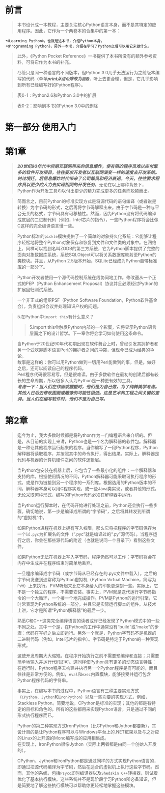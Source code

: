 
# 前言
> 本书设计成一本教程，主要关注核心Python语言本身，而不是其特定的应用程序。因此，它作为一个两卷本的合集中的第一本：
```console
•《Learning Python》，也就是这本书，介绍Python本身。
•《Programming Python》，另外一本书，介绍在学习了Python之后可以用它来做什么。
```
> 此外，《Python Pocket Reference》一书提供了本书所没有的额外参考资料，可将它作为本书的补充。

> 尽管只是同一种语言的不同版本，但Python 3.0几乎无法运行为之前版本编写的代码（单单***print从`语句`修改为`函数`***，听上去更合理，但是，它几乎影响到所有已经编写好的Python程序）。

> 表0-1：Python2.6和Python 3.0中的扩展

> 表0-2：影响到本书的Python 3.0中的删除

# 第一部分 使用入门

# 第1章

> ***20世纪90年代中后期互联网带来的信息爆炸，使有限的程序员难以应付繁多的软件开发项目，往往要求开发者以互联网演变一样的速度去开发系统。时过境迁，后信息爆炸时代带来了公司裁员和经济衰退。今天，往往要求程序员以更少的人力去实现相同的开发任务***。无论在以上哪种背景下，Python作为开发工具均以付出更少的精力完成更多的任务而脱颖而出。

> 简而言之，目前Python的标准实现方式是将源代码的语句编译（或者说是转换）为字节码的形式，之后再将字节码解释出来。由于字节码是一种与平台无关的格式，字节码具有可移植性。然而，因为Python没有将代码编译成底层的二进制代码（例如，Intel芯片的指令），一些Python程序将会比像C这样的完全编译语言慢一些。

> Python标准的`pickle`模块提供了一个简单的对象持久化系统：它能够让程序轻松地将整个Python对象保存和恢复到文件和文件类的对象中。在网络上，同样可以找到名叫ZODB的第三方系统，它为Python脚本提供了完整的面向对象数据库系统，系统SQLObject可以将关系数据库映射至Python的类模块。并且，从Python 2.5版本开始，SQLite已经成为Python自带标准库的一部分了。

> Python开发者使用一个源代码控制系统在线协同地工作。修改遵从一个正式的PEP（Python Enhancement Proposal）协议并且必须经过Python的扩展回归测试系统。

> 一个非正式的组织PSF（Python Software Foundation，Python软件基金会），负责组织会议并处理知识产权的问题。

> 5.在Python中`import this`有什么意义？
>> 5.import this会触发Python内部的一个彩蛋，它将显示Python语言层面之下的设计哲学。下一章你将会学习如何使用这条命令。

> 当Python于20世纪90年代初期出现在软件舞台上时，曾经引发其拥护者和另一个受欢迎脚本语言Perl的拥护者之间的冲突，但现今已成为经典的争论。 <br> 故事是这样的：你可以用Python做到一切用Perl能做到的事，但是，做好之后，还可以阅读自己的程序代码。 <br> Perl程序代码很容易写，但是很难读。由于多数软件在最初的创建后都有较长的生命周期，所以很多人认为Python是一种更有效的工具。 <br> ***考虑一下：当人们在作画或雕塑时，他们是为自己做，为了纯粹美学考虑。其他人日后去修改图画或雕像的可能性很低。这是艺术和工程之间关键的差异。当人们在编写软件时，他们不是为自己写。***

# 第2章

> 迄今为止，我大多数时候都是将Python作为一门编程语言来介绍的。但是，从目前的实现上来讲，Python也是一个名为解释器的软件包。解释器是一种让其他程序运行起来的程序。当你编写了一段Python程序，Python解释器将读取程序，并按照其中的命令执行，得出结果。实际上，解释器是代码与机器的计算机硬件之间的软件逻辑层。

> 当Python包安装在机器上后，它包含了一些最小化的组件：一个解释器和支持的库。根据使用情况的不同，Python解释器可能采取可执行程序的形式，或是作为链接到另一个程序的一系列库。根据选用的Python版本的不同，解释器本身可以用C程序实现，或一些Java类实现，或者其他的形式。无论采取何种形式，编写的Python代码必须在解释器中运行。

> 当Python运行脚本时，在代码开始进行处理之前，Python还会执行一些步骤。确切地说，第一步是编译成所谓的“字节码”，之后将其转发到所谓的“虚拟机”中。

> 如果Python进程在机器上拥有写入权限，那么它将把程序的字节码保存为一个以`.pyc`为扩展名的文件（“.pyc”就是编译过的“.py”源代码）。当程序运行之后，你会在那些源代码的附近（也就是说同一个目录下）看到这些文件。

> 如果Python无法在机器上写入字节码，程序仍然可以工作：字节码将会在内存中生成并在程序结束时简单地丢弃。

> 一旦程序编译成字节码（或字节码从已经存在的.pyc文件中载入），之后的字节码发送到通常称为Python虚拟机（Python Virtual Machine，简写为`PVM`）上来执行。PVM听起来比它本身给人的印象更深刻一些。实际上，它不是一个独立的程序，不需要安装。事实上，PVM就是迭代运行字节码指令的一个大循环，一个接一个地完成操作。PVM是Python的运行引擎，它时常表现为Python系统的一部分，并且它是实际运行脚本的组件。从技术上讲，它才是所谓“Python解释器”的最后一步。

> 熟悉C和C++这类完全编译语言的读者或许已经发现了Python模式中的一些不同之处。其中一个是，在Python的工作中通常没有“build”或“make”的步骤：代码在写好之后立即运行。另外一个就是，Python字节码不是机器的二进制代码（例如，Intel芯片的指令）。字节码是特定于Python的一种表现形式。

> 这使开发周期大大缩短。在程序开始执行之前不需要预编译和连接；只需要简单地输入并运行代码即可。这同样使Python具有更多的动态语言特性：在运行时，Python程序去构建并执行另一个Python程序是有可能的，而且往往是非常方便的。例如，`eval`和`exec`内置模块，能够接受并运行包含Python程序代码的字符串。

> 事实上，在编写本书的过程中，Python语言有三种主要实现方式（`CPython`、`Jython`和`IronPython`）以及一些次要的实现方式，例如，Stackless Python。简要地说，CPython是标准的实现；其他的都是有特定的目标和角色的。所有的这些都用来实现Python语言，只是通过不同的形式执行程序而已。

> Python的第三种实现方式IronPython（比CPython和Jython都要新），其设计目的是让Python程序可以与Windows平台上的.NET框架以及与之对应的Linux的上开源的Mono编写成的应用相集成。 <br> 在实现上，IronPython很像Jython（实际上两者都是由同一个创始人开发的）。

> CPython、Jython和IronPython都是通过同样的方式实现Python语言的，即通过把源代码编译为字节码，然后在适合的虚拟机上执行这些字节码。然而，其他的系统，包括`Psyco`即时编译器以及`Shedskin C++`转换器，则试着优化了基本执行模块。这些系统并不是现阶段学习Python所必备知识，但是简要地了解这些执行模块可以帮助你更轻松地掌握这些模块。
